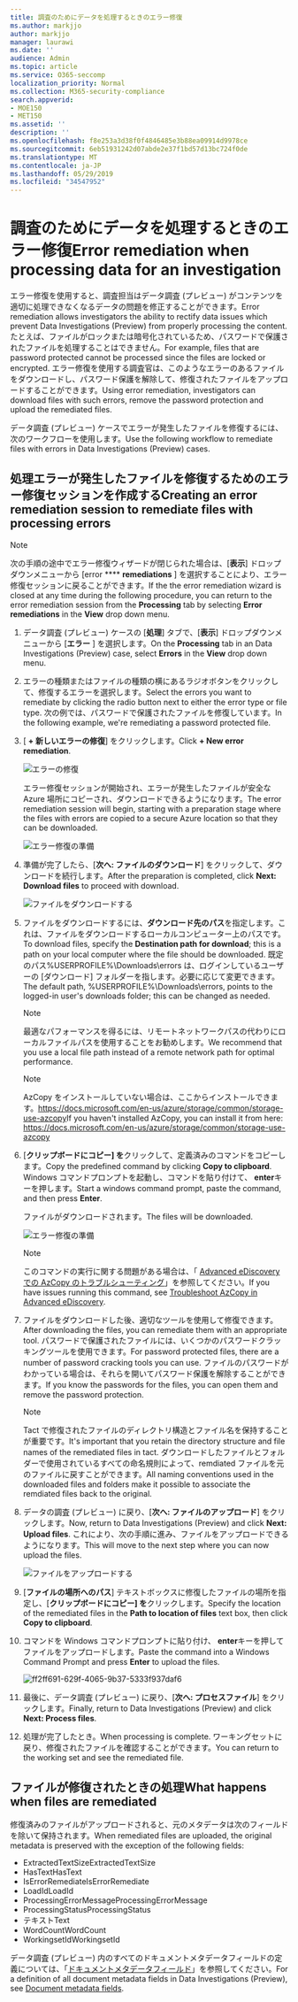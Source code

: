 ```yaml
---
title: 調査のためにデータを処理するときのエラー修復
ms.author: markjjo
author: markjjo
manager: laurawi
ms.date: ''
audience: Admin
ms.topic: article
ms.service: O365-seccomp
localization_priority: Normal
ms.collection: M365-security-compliance
search.appverid:
- MOE150
- MET150
ms.assetid: ''
description: ''
ms.openlocfilehash: f8e253a3d38f0f4846485e3b88ea09914d9978ce
ms.sourcegitcommit: 6eb51931242d07abde2e37f1bd57d13bc724f0de
ms.translationtype: MT
ms.contentlocale: ja-JP
ms.lasthandoff: 05/29/2019
ms.locfileid: "34547952"
---
```

# <a name="error-remediation-when-processing-data-for-an-investigation"></a><span data-ttu-id="76b97-102">調査のためにデータを処理するときのエラー修復</span><span class="sxs-lookup"><span data-stu-id="76b97-102">Error remediation when processing data for an investigation</span></span>

<span data-ttu-id="76b97-103">エラー修復を使用すると、調査担当はデータ調査 (プレビュー) がコンテンツを適切に処理できなくなるデータの問題を修正することができます。</span><span class="sxs-lookup"><span data-stu-id="76b97-103">Error remediation allows investigators the ability to rectify data issues which prevent Data Investigations (Preview) from properly processing the content.</span></span> <span data-ttu-id="76b97-104">たとえば、ファイルがロックまたは暗号化されているため、パスワードで保護されたファイルを処理することはできません。</span><span class="sxs-lookup"><span data-stu-id="76b97-104">For example, files that are password protected cannot be processed since the files are locked or encrypted.</span></span> <span data-ttu-id="76b97-105">エラー修復を使用する調査官は、このようなエラーのあるファイルをダウンロードし、パスワード保護を解除して、修復されたファイルをアップロードすることができます。</span><span class="sxs-lookup"><span data-stu-id="76b97-105">Using error remediation, investigators can download files with such errors, remove the password protection and upload the remediated files.</span></span>

<span data-ttu-id="76b97-106">データ調査 (プレビュー) ケースでエラーが発生したファイルを修復するには、次のワークフローを使用します。</span><span class="sxs-lookup"><span data-stu-id="76b97-106">Use the following workflow to remediate files with errors in Data Investigations (Preview) cases.</span></span>

## <a name="creating-an-error-remediation-session-to-remediate-files-with-processing-errors"></a><span data-ttu-id="76b97-107">処理エラーが発生したファイルを修復するためのエラー修復セッションを作成する</span><span class="sxs-lookup"><span data-stu-id="76b97-107">Creating an error remediation session to remediate files with processing errors</span></span>

>[!NOTE]
><span data-ttu-id="76b97-108">次の手順の途中でエラー修復ウィザードが閉じられた場合は、[**表示**] ドロップダウンメニューから [error \*\*\*\* **remediations** ] を選択することにより、エラー修復セッションに戻ることができます。</span><span class="sxs-lookup"><span data-stu-id="76b97-108">If the the error remediation wizard is closed at any time during the following procedure, you can return to the error remediation session from the **Processing** tab by selecting **Error remediations** in the **View** drop down menu.</span></span>

1. <span data-ttu-id="76b97-109">データ調査 (プレビュー) ケースの [**処理**] タブで、[**表示**] ドロップダウンメニューから [**エラー** ] を選択します。</span><span class="sxs-lookup"><span data-stu-id="76b97-109">On the **Processing** tab in an Data Investigations (Preview) case, select **Errors** in the **View** drop down menu.</span></span>

2. <span data-ttu-id="76b97-110">エラーの種類またはファイルの種類の横にあるラジオボタンをクリックして、修復するエラーを選択します。</span><span class="sxs-lookup"><span data-stu-id="76b97-110">Select the errors you want to remediate by clicking the radio button next to either the error type or file type.</span></span>  <span data-ttu-id="76b97-111">次の例では、パスワードで保護されたファイルを修復しています。</span><span class="sxs-lookup"><span data-stu-id="76b97-111">In the following example, we're remediating a password protected file.</span></span>

3. <span data-ttu-id="76b97-112">[ **+ 新しいエラーの修復**] をクリックします。</span><span class="sxs-lookup"><span data-stu-id="76b97-112">Click **+ New error remediation**.</span></span>

    ![エラーの修復](../media/8c2faf1a-834b-44fc-b418-6a18aed8b81a.png)

    <span data-ttu-id="76b97-114">エラー修復セッションが開始され、エラーが発生したファイルが安全な Azure 場所にコピーされ、ダウンロードできるようになります。</span><span class="sxs-lookup"><span data-stu-id="76b97-114">The error remediation session will begin, starting with a preparation stage where the files with errors are copied to a secure Azure location so that they can be downloaded.</span></span>

    ![エラー修復の準備](../media/390572ec-7012-47c4-a6b6-4cbb5649e8a8.png)

4. <span data-ttu-id="76b97-116">準備が完了したら、[**次へ: ファイルのダウンロード**] をクリックして、ダウンロードを続行します。</span><span class="sxs-lookup"><span data-stu-id="76b97-116">After the preparation is completed, click **Next: Download files** to proceed with download.</span></span>

    ![ファイルをダウンロードする](../media/6ac04b09-8e13-414a-9e24-7c75ba586363.png)

5. <span data-ttu-id="76b97-118">ファイルをダウンロードするには、**ダウンロード先のパス**を指定します。これは、ファイルをダウンロードするローカルコンピューター上のパスです。</span><span class="sxs-lookup"><span data-stu-id="76b97-118">To download files, specify the **Destination path for download**; this is a path on your local computer where the file should be downloaded.</span></span>  <span data-ttu-id="76b97-119">既定のパス%USERPROFILE%\Downloads\errors は、ログインしているユーザーの [ダウンロード] フォルダーを指します。必要に応じて変更できます。</span><span class="sxs-lookup"><span data-stu-id="76b97-119">The default path, %USERPROFILE%\Downloads\errors, points to the logged-in user's downloads folder; this can be changed as needed.</span></span>

    >[!NOTE]
    ><span data-ttu-id="76b97-120">最適なパフォーマンスを得るには、リモートネットワークパスの代わりにローカルファイルパスを使用することをお勧めします。</span><span class="sxs-lookup"><span data-stu-id="76b97-120">We recommend that you use a local file path instead of a remote network path for optimal performance.</span></span>

    > [!NOTE]
    > <span data-ttu-id="76b97-121">AzCopy をインストールしていない場合は、ここからインストールできます。https://docs.microsoft.com/en-us/azure/storage/common/storage-use-azcopy</span><span class="sxs-lookup"><span data-stu-id="76b97-121">If you haven't installed AzCopy, you can install it from here: https://docs.microsoft.com/en-us/azure/storage/common/storage-use-azcopy</span></span>

6. <span data-ttu-id="76b97-122">[**クリップボードにコピー] を**クリックして、定義済みのコマンドをコピーします。</span><span class="sxs-lookup"><span data-stu-id="76b97-122">Copy the predefined command by clicking **Copy to clipboard**.</span></span> <span data-ttu-id="76b97-123">Windows コマンドプロンプトを起動し、コマンドを貼り付けて、 **enter**キーを押します。</span><span class="sxs-lookup"><span data-stu-id="76b97-123">Start a windows command prompt, paste the command, and then press **Enter**.</span></span>  

    <span data-ttu-id="76b97-124">ファイルがダウンロードされます。</span><span class="sxs-lookup"><span data-stu-id="76b97-124">The files will be downloaded.</span></span>

    ![エラー修復の準備](../media/f364ab4d-31c5-4375-b69f-650f694a2f69.png)

     > [!NOTE]
     > <span data-ttu-id="76b97-126">このコマンドの実行に関する問題がある場合は、「 [Advanced eDiscovery での AzCopy のトラブルシューティング](../compliance20/troubleshooting-azcopy.md)」を参照してください。</span><span class="sxs-lookup"><span data-stu-id="76b97-126">If you have issues running this command, see [Troubleshoot AzCopy in Advanced eDiscovery](../compliance20/troubleshooting-azcopy.md).</span></span>

7. <span data-ttu-id="76b97-127">ファイルをダウンロードした後、適切なツールを使用して修復できます。</span><span class="sxs-lookup"><span data-stu-id="76b97-127">After downloading the files, you can remediate them with an appropriate tool.</span></span> <span data-ttu-id="76b97-128">パスワードで保護されたファイルには、いくつかのパスワードクラッキングツールを使用できます。</span><span class="sxs-lookup"><span data-stu-id="76b97-128">For password protected files, there are a number of password cracking tools you can use.</span></span> <span data-ttu-id="76b97-129">ファイルのパスワードがわかっている場合は、それらを開いてパスワード保護を解除することができます。</span><span class="sxs-lookup"><span data-stu-id="76b97-129">If you know the passwords for the files, you can open them and remove the password protection.</span></span>
    
   > [!NOTE]
    > <span data-ttu-id="76b97-130">Tact で修復されたファイルのディレクトリ構造とファイル名を保持することが重要です。</span><span class="sxs-lookup"><span data-stu-id="76b97-130">It's important that you retain the directory structure and file names of the remediated files in tact.</span></span>  <span data-ttu-id="76b97-131">ダウンロードしたファイルとフォルダーで使用されているすべての命名規則によって、remdiated ファイルを元のファイルに戻すことができます。</span><span class="sxs-lookup"><span data-stu-id="76b97-131">All naming conventions used in the downloaded files and folders make it possible to associate the remdiated files back to the original.</span></span>

8. <span data-ttu-id="76b97-132">データの調査 (プレビュー) に戻り、[**次へ: ファイルのアップロード**] をクリックします。</span><span class="sxs-lookup"><span data-stu-id="76b97-132">Now, return to Data Investigations (Preview) and click **Next: Upload files**.</span></span>  <span data-ttu-id="76b97-133">これにより、次の手順に進み、ファイルをアップロードできるようになります。</span><span class="sxs-lookup"><span data-stu-id="76b97-133">This will move to the next step where you can now upload the files.</span></span>

    ![ファイルをアップロードする](../media/af3d8617-1bab-4ecd-8de0-22e53acba240.png)

9. <span data-ttu-id="76b97-135">[**ファイルの場所へのパス**] テキストボックスに修復したファイルの場所を指定し、[**クリップボードにコピー] を**クリックします。</span><span class="sxs-lookup"><span data-stu-id="76b97-135">Specify the location of the remediated files in the **Path to location of files** text box, then click **Copy to clipboard**.</span></span>

10. <span data-ttu-id="76b97-136">コマンドを Windows コマンドプロンプトに貼り付け、 **enter**キーを押してファイルをアップロードします。</span><span class="sxs-lookup"><span data-stu-id="76b97-136">Paste the command into a Windows Command Prompt and press **Enter** to upload the files.</span></span>

    ![ff2ff691-629f-4065-9b37-5333f937daf6](../media/ff2ff691-629f-4065-9b37-5333f937daf6.png)

11. <span data-ttu-id="76b97-138">最後に、データ調査 (プレビュー) に戻り、[**次へ: プロセスファイル**] をクリックします。</span><span class="sxs-lookup"><span data-stu-id="76b97-138">Finally, return to Data Investigations (Preview) and click **Next: Process files**.</span></span>

12. <span data-ttu-id="76b97-139">処理が完了したとき。</span><span class="sxs-lookup"><span data-stu-id="76b97-139">When processing is complete.</span></span>  <span data-ttu-id="76b97-140">ワーキングセットに戻り、修復されたファイルを確認することができます。</span><span class="sxs-lookup"><span data-stu-id="76b97-140">You can return to the working set and see the remediated file.</span></span>

## <a name="what-happens-when-files-are-remediated"></a><span data-ttu-id="76b97-141">ファイルが修復されたときの処理</span><span class="sxs-lookup"><span data-stu-id="76b97-141">What happens when files are remediated</span></span>

<span data-ttu-id="76b97-142">修復済みのファイルがアップロードされると、元のメタデータは次のフィールドを除いて保持されます。</span><span class="sxs-lookup"><span data-stu-id="76b97-142">When remediated files are uploaded, the original metadata is preserved with the exception of the following fields:</span></span> 

- <span data-ttu-id="76b97-143">ExtractedTextSize</span><span class="sxs-lookup"><span data-stu-id="76b97-143">ExtractedTextSize</span></span>
- <span data-ttu-id="76b97-144">HasText</span><span class="sxs-lookup"><span data-stu-id="76b97-144">HasText</span></span>
- <span data-ttu-id="76b97-145">IsErrorRemediate</span><span class="sxs-lookup"><span data-stu-id="76b97-145">IsErrorRemediate</span></span>
- <span data-ttu-id="76b97-146">LoadId</span><span class="sxs-lookup"><span data-stu-id="76b97-146">LoadId</span></span>
- <span data-ttu-id="76b97-147">ProcessingErrorMessage</span><span class="sxs-lookup"><span data-stu-id="76b97-147">ProcessingErrorMessage</span></span>
- <span data-ttu-id="76b97-148">ProcessingStatus</span><span class="sxs-lookup"><span data-stu-id="76b97-148">ProcessingStatus</span></span>
- <span data-ttu-id="76b97-149">テキスト</span><span class="sxs-lookup"><span data-stu-id="76b97-149">Text</span></span>
- <span data-ttu-id="76b97-150">WordCount</span><span class="sxs-lookup"><span data-stu-id="76b97-150">WordCount</span></span>
- <span data-ttu-id="76b97-151">WorkingsetId</span><span class="sxs-lookup"><span data-stu-id="76b97-151">WorkingsetId</span></span>

<span data-ttu-id="76b97-152">データ調査 (プレビュー) 内のすべてのドキュメントメタデータフィールドの定義については、「[ドキュメントメタデータフィールド](document-metadata-fields.md)」を参照してください。</span><span class="sxs-lookup"><span data-stu-id="76b97-152">For a definition of all document metadata fields in Data Investigations (Preview), see [Document metadata fields](document-metadata-fields.md).</span></span>